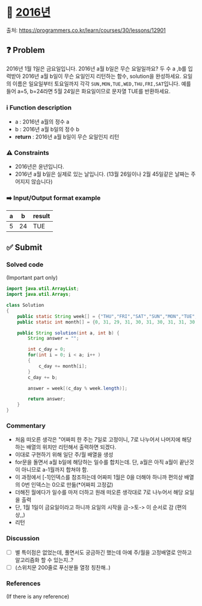 # :bookmark_tabs: [2016년][title]
출처: https://programmers.co.kr/learn/courses/30/lessons/12901

## :question: Problem
2016년 1월 1일은 금요일입니다. 2016년 a월 b일은 무슨 요일일까요? 두 수 a ,b를 입력받아 2016년 a월 b일이 무슨 요일인지 리턴하는 함수, solution을 완성하세요. 요일의 이름은 일요일부터 토요일까지 각각 `SUN,MON,TUE,WED,THU,FRI,SAT`입니다. 예를 들어 a=5, b=24라면 5월 24일은 화요일이므로 문자열 TUE를 반환하세요.

### :information_source: Function description
- a : 2016년 a월의 정수 a
- b : 2016년 a월 b일의 정수 b
- __return__ : 2016년 a월 b일이 무슨 요일인지 리턴

### :warning: Constraints
- 2016년은 윤년입니다.
- 2016년 a월 b일은 실제로 있는 날입니다. (13월 26일이나 2월 45일같은 날짜는 주어지지 않습니다)

### :arrow_right: Input/Output format example
| a   | b   | result |
| --- | --- | ------ |
| 5   | 24  | TUE    |

## :white_check_mark: Submit
### Solved code
(Important part only)
``` java
import java.util.ArrayList;
import java.util.Arrays;

class Solution
{
	public static String week[] = {"THU","FRI","SAT","SUN","MON","TUE","WED"};
	public static int month[] = {0, 31, 29, 31, 30, 31, 30, 31, 31, 30, 31, 30, 31};

	public String solution(int a, int b) {
		String answer = "";

		int c_day = 0;
		for(int i = 0; i < a; i++ )
		{
			c_day += month[i];
		}
		c_day += b;

		answer = week[(c_day % week.length)];

		return answer;
	}
}
```
### Commentary
- 처음 떠오른 생각은 "어짜피 한 주는 7일로 고정이니, 7로 나누어서 나머지에 해당하는 배열의 위치만 리턴해서 출력하면 되겠다.
- 이대로 구현하기 위해 일단 주/월 배열을 생성
- for문을 돌면서 a월 b일에 해당하는 일수를 합치는데. 단, a월은 아직 a월이 끝난것이 아니므로 a-1월까지 합쳐야 함.
- 이 과정에서 \[-1\]인덱스를 참조하는데 어짜피 1월은 0을 더해야 하니까 편의상 배열의 0번 인덱스는 0으로 만듦(*어짜피 고정값)
- 더해진 월에다가 일수를 마저 더하고 원래 떠오른 생각대로 7로 나누어서 해당 요일을 출력
- 단, 1월 1일이 금요일이라고 하니까 요일의 시작을 금->토-> 이 순서로 감 (편의상,,)
- 리턴

### Discussion
- [ ] 별 특이점은 없었는데, 풀면서도 궁금하긴 했는데 아예 주/월을 고정배열로 안하고 알고리즘화 할 수 있는지..?
- [ ] (스위치문 200줄로 푸신분들 열정 칭찬해..)

### References
(If there is any reference)

[title]: https://programmers.co.kr/learn/courses/30/lessons/12901